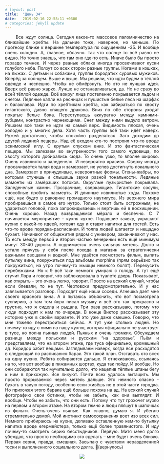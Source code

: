 ```yaml
---
# layout: post
title:  "День 34"
date:   2019-02-16 22:58:11 +0300
# categories: jekyll update
---
```


<div style="text-align: justify">
&nbsp;&nbsp;&nbsp;&nbsp;
Все ждут солнца. Сегодня какое-то массовое паломничество на ближайшие хребты. На дальние тоже, наверное, но меньше. По прогнозу ближе к вершине температура по ощущениям -35. И вообще очень холодно. А, главное, облачно. Так что солнце то всё равно не видно. Но точно знаешь, что там оно где-то есть. Иначе было бы просто гораздо темнее. И через рваные облака иногда просвечивают куски голубого неба. Ползут со всех сторон разные группы. Ногами в кошках, на лыжах. С детьми и собаками, группы бородатых суровых мужиков. Вперёд за солнцем. Выше и выше. Мы решили, что идти будем в тёплой одежде и неспешно. Чтобы не обмёрзнуть. Но это не лучшая идея. Вверх всё равно жарко. Лучше не останавливаться, да. Но не сразу во всей тёплой одежде. Всё вокруг лица постепенно покрывается льдом и снегом. Ледяные капли на ресницах и пушистые белые леса на шарфах и балаклавах. Идти по хребтикам хребта, как забираться по хвосту гигантского, давно спящего дракона. Вниз по обе стороны уходят покатые белые бока. Переступаешь аккуратно между камнями-зубцами, контрастно чернеющими. Снег между ними выдуло ветром. Решаем всё таки не идти на самый верх. Видимость плохая, очень холодно и у многих дела. Хотя часть группы всё таки идёт наверх. Ружей достаточно, чтобы спокойно разделяться. Зато доходим до другой ледяной пещеры. Над её входом кто-то построил что-то вроде эскимоской иглу. С крутым спуском вниз. И это фантастическая пещера. Мы залезаем во внутренности того самого чудовища, по хвосту которого добирались сюда. То очень узко, то вполне широко. Очень извилисто и заледенело. И невероятно красиво. Сверху иногда просачивается талая вода и замерзает, не успев достигнуть локального дна. Замерзает в причудливые, невероятные формы. Стены-жабры, по которым стучишь и слышишь звуки разной тональности. Ледяные мамонты из замёрзших потоков. Округлые пузыристые покрывала. Заледенелые камни. Прозрачные, сверкающие. Гигантские сосули, способные пробить насмерть. И длинные извилистые ходы. Похоже ещё, как будто в раковине громадного наутилуса. Из верхнего мира пробираешься в самое его нутро. Только стоит быть острожным, не удариться головой, пока запрокидываешь и вертишь ей в восхищении. Очень хорошо. Назад возвращаемся мёрзло и беспечно.
С 7 начинается мероприятие – кухня кухне. Подавшие заявку, украшают кухню с какой-то идеей, готовят еду и ставят напитки для гостей. Есть что-то вроде порядка-расписания. И толпа людей шатается и нещадно бухает. Начинают от общежития рядом с универом, заканчивают у нас. То есть между первой и второй частью вечеринки есть ещё минимум минут 30-40 дороги. А поднимается очень сильная метель. Долго и устало прячусь у себя после похода в магазин за стратегически важными овощами и водкой. Мне удаётся посмотреть фильм, выпить бутылку вина, покружиться под альбомы morphine (прям серьёзно так покружиться, на утро почему-то мышцы немного болят). Перекусить перебежками. Но к 9 всё таки немного умираю с голоду. А тут ещё стучит Лора и говорит, что заблокировала в туалете дверь. Показывает, как открыть – это очень легко, говорит. Просто на всякий случай, чтобы если блевали, то не тут. Чертовски предусмотрительно. И у нас завязывается разговор. Подходят ещё наши соседи. Агнешка даёт мне своего красного вина. А я пытаюсь объяснить, что вот посмотрела суспирию, а там том йорк писал музыку и всё это так прекрасно и грустно, что я сидела и рыдала. Три раза рассказываю, потому что люди подходят к нам по очереди. В конце Виктор рассказывает эту историю уже в своём варианте. И это уже даже смешно. Говорю, что мне тяжело перестроиться сейчас. А тут уже столько людей. Но почему-то иду с ними на нашу кухню, которая официально не участвует в тусе, но полна пьяных людей. Пьяных и очень громких. Обсуждаем разницу между польским и русским “на здоровье”. Пьём и представляем, что на втором этаже, где туса официально, кромешный ад. Коридор забит вещами. Заглядываем наверх, когда все расходятся в следующий по расписанию барак. Это такой план. Отставать ото всех на одну кухню. Ребята собираются дальше. Я отнекиваюсь, ссылаясь на то, что вот вообще в пижамных шортах, куда так пойду. И вообще. Но они собираются так мучительно долго, что нацепив тёплые штаны бегу к ним в прихожую. Все ликуют. Почти всех удалось вытащить. Мы просто прорываемся через метель дальше. Это немного опасно - бухать в такую погоду, особенно если живёшь не в этой части городка. Но прихожая этого барака ещё больше похожа на ад. На всякий случай фотографию свои ботинки, чтобы не забыть, как они выглядят. И вообще. Чтобы не забыть, что они есть. Потому что тут грохочет музло на первом и втором этаже. На втором темно и люди пляшут в шапочках из фольги. Очень-очень пьяные. Как славно, думаю я. И убегаю стремительно домой. Мой инстинкт самосохранения воет изо всех сил. Немного прибираюсь на кухне, допиваю оставленную кем-то бутылку напитка вроде егермейстера, только ещё более травянистого. И иду почему-то смотреть серию бесстыдников. Первую. Митя меня долго убеждал, что просто необходимо это сделать – мне будет очень близко. Первая серия, правда, смешная. Засыпаю с чувством неразделенной тоски и выполненного социального долга.
(вернулось)
</div>

<p align="center">
    <img src="{{site.baseurl}}/assets/images/180.png" />
</p>


